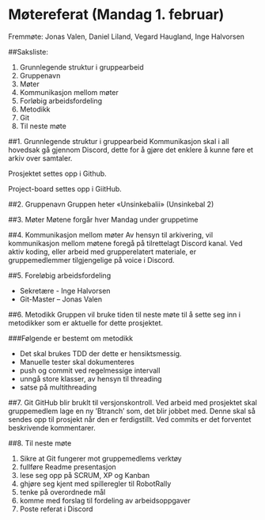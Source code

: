 # Møtereferat (Mandag 1. februar)

Fremmøte: Jonas Valen, Daniel Liland, Vegard Haugland, Inge Halvorsen

##Saksliste:
1. Grunnlegende struktur i gruppearbeid
2. Gruppenavn
3. Møter
4. Kommunikasjon mellom møter
5. Forløbig arbeidsfordeling
6. Metodikk
7. Git
8. Til neste møte

##1. Grunnlegende struktur i gruppearbeid
Kommunikasjon skal i all hovedsak gå gjennom Discord, dette for å gjøre det enklere å kunne føre et
arkiv over samtaler.

Prosjektet settes opp i Github.

Project-board settes opp i GiitHub.

##2. Gruppenavn
Gruppen heter «Unsinkebalii» (Unsinkebal 2)

##3. Møter
Møtene forgår hver Mandag under gruppetime

##4. Kommunikasjon mellom møter
Av hensyn til arkivering, vil kommunikasjon mellom møtene foregå på tilrettelagt Discord kanal.
Ved aktiv koding, eller arbeid med grupperelatert materiale, er gruppemedlemmer tilgjengelige på voice i
Discord.

##5. Foreløbig arbeidsfordeling
- Sekretære - Inge Halvorsen
- Git-Master – Jonas Valen

##6. Metodikk
Gruppen vil bruke tiden til neste møte til å sette seg inn i metodikker som er aktuelle for dette prosjektet.

###Følgende er bestemt om metodikk
- Det skal brukes TDD der dette er hensiktsmessig.
- Manuelle tester skal dokumenteres
- push og commit ved regelmessige intervall
- unngå store klasser, av hensyn til threading
- satse på multithreading

##7. Git
GitHub blir bruklt til versjonskontroll. Ved arbeid med prosjektet skal gruppemedlem lage en ny
’Btranch’ som, det blir jobbet med. Denne skal så sendes opp til prosjekt når den er ferdigstillt.
Ved commits er det forventet beskrivende kommentarer.

##8. Til neste møte
1. Sikre at Git fungerer mot gruppemedlems verktøy
2. fullføre Readme presentasjon
3. lese seg opp på SCRUM, XP og Kanban
4. ghjøre seg kjent med spilleregler til RobotRally
5. tenke på overordnede mål
6. komme med forslag til fordeling av arbeidsoppgaver
7. Poste referat i Discord